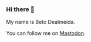 ### Hi there 👋

My name is Beto Dealmeida.

You can follow me on <a rel="me" href="https://2c.taoetc.org/@beto">Mastodon</a>.
